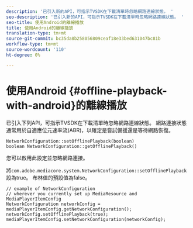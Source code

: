 ```yaml
---
description: '已引入新的API，可指示TVSDK在下載清單時忽略網路連線狀態。 '
seo-description: '已引入新的API，可指示TVSDK在下載清單時忽略網路連線狀態。 '
seo-title: 使用Android的離線播放
title: 使用Android的離線播放
translation-type: tm+mt
source-git-commit: bc35da8b258056809ceaf18e33bed631047bc81b
workflow-type: tm+mt
source-wordcount: '110'
ht-degree: 0%

---
```



# 使用Android {#offline-playback-with-android}的離線播放

已引入下列API，可指示TVSDK在下載清單時忽略網路連線狀態。 網路連接狀態通常用於自適應位元速率流(ABR)，以確定是嘗試備援還是等待網路恢復。

```
NetworkConfiguration::setOfflinePlayback(boolean)
boolean NetworkConfiguration::getOfflinePlayback()
```

您可以啟用此設定並忽略網路連接。

將`com.adobe.mediacore.system.NetworkConfiguration::setOfflinePlayback`設為true。 布林值的預設值為false。

```
// example of NetworkConfiguration
// wherever you currently set up MediaResource and MediaPlayerItemConfig
NetworkConfiguration networkConfig = mediaPlayerItemConfig.getNetworkConfiguration();
networkConfig.setOfflinePlayback(true);
mediaPlayerItemConfig.setNetworkConfiguration(networkConfig);
```
